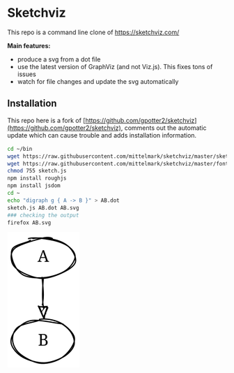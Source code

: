 # Sketchviz

This repo is a command line clone of https://sketchviz.com/

**Main features:**
- produce a svg from a dot file
- use the latest version of GraphViz (and not Viz.js). This fixes tons of issues
- watch for file changes and update the svg automatically


## Installation

This  repo  here  is  a  fork  of
[https://github.com/gpotter2/sketchviz](https://github.com/gpotter2/sketchviz),
comments out the automatic update which can cause trouble and adds installation information.



```bash
cd ~/bin
wget https://raw.githubusercontent.com/mittelmark/sketchviz/master/sketch.js
wget https://raw.githubusercontent.com/mittelmark/sketchviz/master/font.css
chmod 755 sketch.js
npm install roughjs
npm install jsdom
cd ~
echo "digraph g { A -> B }" > AB.dot
sketch.js AB.dot AB.svg
### checking the output
firefox AB.svg
```

![](example/AB.svg)

